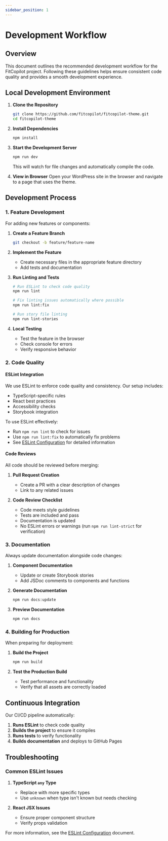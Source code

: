 ```yaml
---
sidebar_position: 1
---
```


# Development Workflow

## Overview

This document outlines the recommended development workflow for the FitCopilot project. Following these guidelines helps ensure consistent code quality and provides a smooth development experience.

## Local Development Environment

1. **Clone the Repository**
   ```bash
   git clone https://github.com/fitcopilot/fitcopilot-theme.git
   cd fitcopilot-theme
   ```

2. **Install Dependencies**
   ```bash
   npm install
   ```

3. **Start the Development Server**
   ```bash
   npm run dev
   ```
   This will watch for file changes and automatically compile the code.

4. **View in Browser**
   Open your WordPress site in the browser and navigate to a page that uses the theme.

## Development Process

### 1. Feature Development

For adding new features or components:

1. **Create a Feature Branch**
   ```bash
   git checkout -b feature/feature-name
   ```

2. **Implement the Feature**
   - Create necessary files in the appropriate feature directory
   - Add tests and documentation

3. **Run Linting and Tests**
   ```bash
   # Run ESLint to check code quality
   npm run lint
   
   # Fix linting issues automatically where possible
   npm run lint:fix
   
   # Run story file linting
   npm run lint-stories
   ```

4. **Local Testing**
   - Test the feature in the browser
   - Check console for errors
   - Verify responsive behavior

### 2. Code Quality

#### ESLint Integration

We use ESLint to enforce code quality and consistency. Our setup includes:

- TypeScript-specific rules
- React best practices
- Accessibility checks
- Storybook integration

To use ESLint effectively:

- Run `npm run lint` to check for issues
- Use `npm run lint:fix` to automatically fix problems
- See [ESLint Configuration](./eslint-configuration.md) for detailed information

#### Code Reviews

All code should be reviewed before merging:

1. **Pull Request Creation**
   - Create a PR with a clear description of changes
   - Link to any related issues

2. **Code Review Checklist**
   - Code meets style guidelines
   - Tests are included and pass
   - Documentation is updated
   - No ESLint errors or warnings (run `npm run lint-strict` for verification)

### 3. Documentation

Always update documentation alongside code changes:

1. **Component Documentation**
   - Update or create Storybook stories
   - Add JSDoc comments to components and functions

2. **Generate Documentation**
   ```bash
   npm run docs:update
   ```

3. **Preview Documentation**
   ```bash
   npm run docs
   ```

### 4. Building for Production

When preparing for deployment:

1. **Build the Project**
   ```bash
   npm run build
   ```

2. **Test the Production Build**
   - Test performance and functionality
   - Verify that all assets are correctly loaded

## Continuous Integration

Our CI/CD pipeline automatically:

1. **Runs ESLint** to check code quality
2. **Builds the project** to ensure it compiles
3. **Runs tests** to verify functionality
4. **Builds documentation** and deploys to GitHub Pages

## Troubleshooting

### Common ESLint Issues

1. **TypeScript `any` Type**
   - Replace with more specific types
   - Use `unknown` when type isn't known but needs checking

2. **React JSX Issues**
   - Ensure proper component structure
   - Verify props validation

For more information, see the [ESLint Configuration](./eslint-configuration.md) document. 